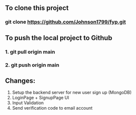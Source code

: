 To clone this project
-------------------------
### git clone <https://github.com/Johnson1799/fyp.git>


To push the local project to Github 
-------------------------------------
### 1. git pull origin main   
### 2. git push origin main

Changes:
----------------------------
1. Setup the backend server for new user sign up (MongoDB)
2. LoginPage + SignupPage UI
3. Input Validation
4. Send verification code to email account
